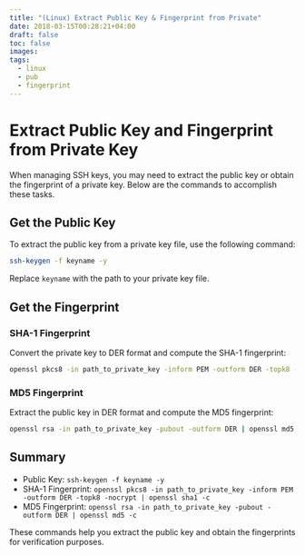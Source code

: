 ```yaml
---
title: "(Linux) Extract Public Key & Fingerprint from Private"
date: 2018-03-15T00:28:21+04:00
draft: false
toc: false
images:
tags:
  - linux
  - pub
  - fingerprint
---
```

# Extract Public Key and Fingerprint from Private Key

When managing SSH keys, you may need to extract the public key or obtain the fingerprint of a private key. Below are the commands to accomplish these tasks.

## Get the Public Key

To extract the public key from a private key file, use the following command:

```sh
ssh-keygen -f keyname -y
```
Replace `keyname` with the path to your private key file.

## Get the Fingerprint

### SHA-1 Fingerprint
Convert the private key to DER format and compute the SHA-1 fingerprint:

```sh
openssl pkcs8 -in path_to_private_key -inform PEM -outform DER -topk8 -nocrypt | openssl sha1 -c
```

### MD5 Fingerprint
Extract the public key in DER format and compute the MD5 fingerprint:

```sh
openssl rsa -in path_to_private_key -pubout -outform DER | openssl md5 -c
```

## Summary

- Public Key: `ssh-keygen -f keyname -y`
- SHA-1 Fingerprint: `openssl pkcs8 -in path_to_private_key -inform PEM -outform DER -topk8 -nocrypt | openssl sha1 -c`
- MD5 Fingerprint: `openssl rsa -in path_to_private_key -pubout -outform DER | openssl md5 -c`

These commands help you extract the public key and obtain the fingerprints for verification purposes.